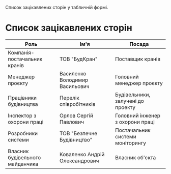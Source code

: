Список зацікавлених сторін у табличній формі.

# Список зацікавлених сторін

| Роль                           | Ім'я                                              | Посада        |
|--------------------------------|---------------------------------------------------|---------------|
| Компанія-постачальник кранів   | ТОВ "БудКран"                                     |Поставщик кранів|
| Менеджер проєкту	             | Василенко Володимир Васильович                    | Головний менеджер проєкту|
| Працівники будівництва         | Перелік співробітників	                         |Будівельники, залучені до проекту|
| Інспектор з охорони праці      | Орлов Сергій Павлович	                         | Головний інженер з охорони праці|
| Розробники системи             | ТОВ "Безпечне Будівництво"                        | Постачальник системи моніторингу|
| Власник будівельного майданчика| Коваленко Андрій Олександрович	                 | Власник об'єкта|
